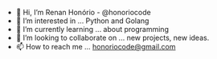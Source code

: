- 👋 Hi, I’m Renan Honório - @honoriocode 
- 👀 I’m interested in ... Python and Golang
- 🌱 I’m currently learning ... about programming
- 💞️ I’m looking to collaborate on ... new projects, new ideas.
- 📫 How to reach me ... honoriocode@gmail.com

<!---
Hey you! I'm a new programmer from Brazil with a lot of enthusiasm and energy to make a difference in the area. I'm 29, I'm single, also a soccer fan and a 
supporter of the best team of RJ: Fluminense.
--->

